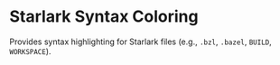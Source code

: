 # Starlark Syntax Coloring

Provides syntax highlighting for Starlark files (e.g., `.bzl`, `.bazel`, `BUILD`, `WORKSPACE`).
